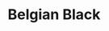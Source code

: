 ---
language: id
layout: product-item
title: Belgian Black
description: Description in &amp; Belgian Black
keyword: keyword in Belgian Black
image: /images/Belgian-Black-web.jpg
sub-title: Belgian Black
article-1: Custom size upon order<br>Thickness &#58; 1/2″ <br>Panel &#58; Polished <br>Color &#58; Black
title-right: Belgian Black
article-right: Belgian Black
title-2: Belgian Black
article-2: Belgian Black
article-3: Belgian Black
alt-slide1: Belgian Black
alt-slide2: Belgian Black
alt-slide3: Belgian Black
slide1: /images/Belgian-Black-web.jpg
slide2: /images/Belgian-Black-web.jpg
slide3: /images/Belgian-Black-web.jpg
---